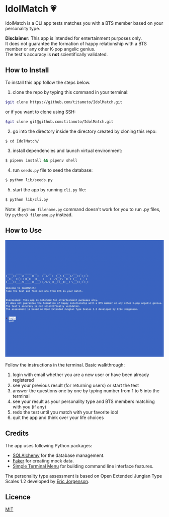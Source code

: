 # IdolMatch 💗
IdolMatch is a CLI app tests matches you with a BTS member based on your personality type.

**Disclaimer:** This app is intended for entertainment purposes only.  
It does not guarantee the formation of happy relationship with a BTS member or any other K-pop angelic genius.  
The test's accuracy is **not** scientifically validated.   

## How to Install 
To install this app follow the steps below.

1. clone the repo by typing this command in your terminal:

```bash
$git clone https://github.com/titamoto/IdolMatch.git
```

or if you want to clone using SSH:

```bash
$git clone git@github.com:titamoto/IdolMatch.git
```

2. go into the directory inside the directory created by cloning this repo:

```bash
$ cd IdolMatch/
```

3. install dependencies and launch virtual environment:

```bash
$ pipenv install && pipenv shell
```

4. run `seeds.py` file to seed the database:

```bash
$ python lib/seeds.py
```

5. start the app by running `cli.py` file:

```bash
$ python lib/cli.py
```
Note: if `python filename.py` command doesn't work for you to run .py files, try `python3 filename.py` instead.

## How to Use

![IdolMatch Main Menu](IdolMatch_Menu.png)

Follow the instructions in the terminal. Basic walkthrough:
1. login with email whether you are a new user or have been already registered
2. see your previous result (for returning users) or start the test
3. answer the questions one by one by typing number from 1 to 5 into the terminal
4. see your result as your personality type and BTS members matching with you (if any)
5. redo the test until you match with your favorite idol
6. quit the app and think over your life choices

## Credits
The app uses following Python packages:    
 - [SQLAlchemy](https://www.sqlalchemy.org) for the database management.    
 - [Faker](https://faker.readthedocs.io/en/master/) for creating mock data.  
 - [Simple Terminal Menu](https://pypi.org/project/simple-term-menu/) for building command line interface features. 
  
The personality type assessment is based on Open Extended Jungian Type Scales 1.2 developed by [Eric Jorgenson](https://openpsychometrics.org/). 

## Licence
[MIT](https://choosealicense.com/licenses/mit/)
